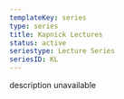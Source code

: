 ```yaml
---
templateKey: series
type: series
title: Kapnick Lectures
status: active
seriestype: Lecture Series
seriesID: KL
---
```

description unavailable